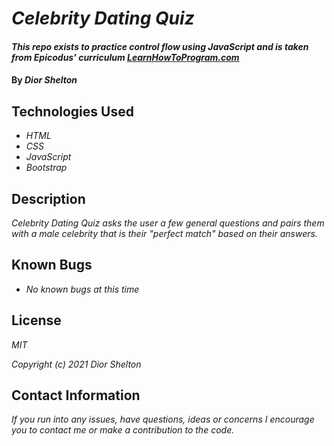 # _Celebrity Dating Quiz_

#### _This repo exists to practice control flow using JavaScript and is taken from Epicodus' curriculum [LearnHowToProgram.com](https://www.learnhowtoprogram.com/)_

#### By _**Dior Shelton**_

## Technologies Used

* _HTML_
* _CSS_
* _JavaScript_
* _Bootstrap_

## Description

_Celebrity Dating Quiz asks the user a few general questions and pairs them with a male celebrity that is their "perfect match" based on their answers._

## Known Bugs

* _No known bugs at this time_


## License
_MIT_

_Copyright (c) 2021 Dior Shelton_

## Contact Information
_If you run into any issues, have questions, ideas or concerns I encourage you to contact me or make a contribution to the code._
